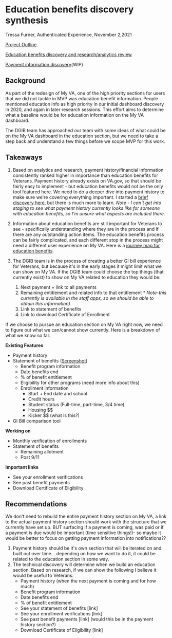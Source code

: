 # Education benefits discovery synthesis
Tressa Furner, Authenticated Experience, November 2,2021

[Project Outline](https://github.com/department-of-veterans-affairs/va.gov-team/tree/master/products/identity-personalization/my-va/education)

[Education benefits discovery and research/analytics review](https://github.com/department-of-veterans-affairs/va.gov-team/blob/master/products/identity-personalization/my-va/education/discovery-and-research/edu-benefits-discovery.md)

[Payment information discovery](https://github.com/department-of-veterans-affairs/va.gov-team/blob/master/products/identity-personalization/my-va/payment-history/discovery-and-research/payment-history-discovery.md)(WIP)

## Background

As part of the redesign of My VA, one of the high priority sections for users that we did not tackle in MVP was education benefit information. People mentioned education info as high priority in our initial dashboard discovery in 2020, and again in later research sessions. This effort aims to determine what a baseline would be for education information on the My VA dashboard.

The DGIB team has approached our team with some ideas of what could be on the My VA dashboard in the education section, but we need to take a step back and understand a few things before we scope MVP for this work. 

## Takeaways

1. Based on analytics and research, payment history/financial information consistently ranked higher in importance than education benefits for Veterans. Payment history already exists on VA.gov, so that should be fairly easy to implement - but education benefits would not be the only tool featured here. We need to do a deeper dive into payment history to make sure we're covering everything important. I started a [brief discovery here](https://github.com/department-of-veterans-affairs/va.gov-team/blob/master/products/identity-personalization/my-va/payment-history/discovery-and-research/payment-history-discovery.md), but there is much more to learn. *Note - I can't get into staging to see what payment history currently looks like for someone with education benefits, so I'm unsure what aspects are included there.*
2. Information about education benefits are still important for Veterans to see - specifically understanding where they are in the process and if there are any outstanding action items. The education benefits process can be fairly complicated, and each different stop in the process might need a different user experience on My VA. Here is a [journey map for education benefits](https://github.com/department-of-veterans-affairs/va.gov-team/blob/master/products/identity-personalization/my-va/education/discovery-and-research/images/DGIB%20Journey%20Map.png). 
4. The DGIB team is in the process of creating a better GI bill experience for Veterans, but because it's in the early stages it might limit what we can show on My VA. If the DGIB team could choose the top things (that currently exist) to show on My VA related to education they would be:

   1. Next payment + link to all payments
   2. Remaining entitlement and related info to that entitlement * *Note-this currently is available in the staff apps, so we should be able to obtain this information)*
   3. Link to statement of benefits
   4. Link to download Certificate of Enrollment 

If we choose to pursue an education section on My VA right now, we need to figure out what we can/cannot show currently. Here is a breakdown of what we know so far.

**Existing Features**
   - Payment history
   - Statement of benefits ([Screenshot](https://github.com/department-of-veterans-affairs/va.gov-team/blob/master/products/identity-personalization/my-va/education/discovery-and-research/images/Statement%20of%20Benefits.png))
      - Benefit program information
      - Date benefits end
      - % of benefit entitlement
      - Eligibility for other programs (need more info about this)
      - Enrollment information
         - Start + End date and school
         - Credit hours
         - Student status (Full-time, part-time, 3/4 time)
         - Housing $$
         - Kicker $$ (what is this?)
   - GI Bill comparison tool

**Working on**
   - Monthly verification of enrollments
   - Statement of benefits
       - Remaining allotment
       - Post 9/11

**Important links**
- See your enrollment verifications
- See past benefit payments
- Download Certificate of Eligibility

## Recommendations

We don't need to rebuild the entire payment history section on My VA, a link to the actual payment history section should work with the structure that we currently have set up. BUT surfacing if a payment is coming, was paid or if a payment is due would be important (time sensitive things!)- so maybe it would be better to focus on getting payment information into notifications??

1. Payment history should be it's own section that will be iterated on and built out over time... depending on how we want to do it, it could be related to the education section in some way.
2. The technical discovery will determine when we build an education section. Based on research, if we can show the following I believe it would be useful to Veterans.
   - Payment history (when the next payment is coming and for how much)
   - Benefit program information
   - Date benefits end
   - % of benefit entitlement
   - See your statement of benefits [link]
   - See your enrollment verifications [link]
   - See past benefit payments [link] (would this be in the payment history section?)
   - Download Certificate of Eligibility [link]
